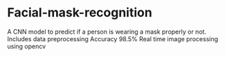 # Facial-mask-recognition

A CNN model to predict if a person is wearing a mask properly or not.
Includes data preprocessing 
Accuracy 98.5%
Real time image processing using opencv

